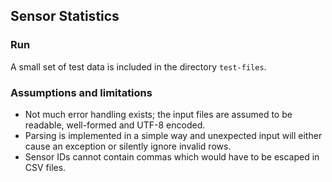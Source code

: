 ## Sensor Statistics

### Run

A small set of test data is included in the directory `test-files`.


### Assumptions and limitations

* Not much error handling exists; the input files are assumed to be readable, well-formed and UTF-8 encoded.
* Parsing is implemented in a simple way and unexpected input will either cause an exception or silently ignore invalid rows.
* Sensor IDs cannot contain commas which would have to be escaped in CSV files.